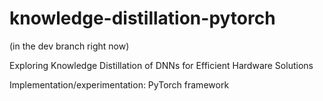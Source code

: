 # knowledge-distillation-pytorch

(in the dev branch right now)

Exploring Knowledge Distillation of DNNs for Efficient Hardware Solutions

Implementation/experimentation: PyTorch framework
